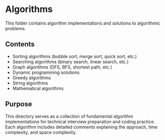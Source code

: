 # Algorithms

This folder contains algorithm implementations and solutions to algorithmic problems.

## Contents

- Sorting algorithms (bubble sort, merge sort, quick sort, etc.)
- Searching algorithms (binary search, linear search, etc.)
- Graph algorithms (DFS, BFS, shortest path, etc.)
- Dynamic programming solutions
- Greedy algorithms
- String algorithms
- Mathematical algorithms

## Purpose

This directory serves as a collection of fundamental algorithm implementations for technical interview preparation and coding practice. Each algorithm includes detailed comments explaining the approach, time complexity, and space complexity.
